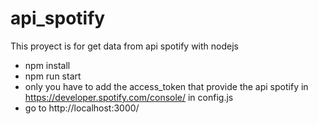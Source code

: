 # api_spotify
This proyect is for get data from api spotify with nodejs

 - npm install
 - npm run start
 - only you have to add the access_token that provide the api spotify in https://developer.spotify.com/console/ in config.js
 - go to http://localhost:3000/

